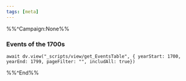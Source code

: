 ```yaml
---
tags: [meta]
---
```

%%^Campaign:None%%
### Events of the 1700s

```dataviewjs
await dv.view("_scripts/view/get_EventsTable", { yearStart: 1700, yearEnd: 1799, pageFilter: "", includAll: true})
```

%%^End%%
